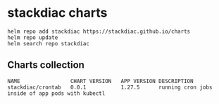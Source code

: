 # stackdiac charts


~~~
helm repo add stackdiac https://stackdiac.github.io/charts
helm repo update
helm search repo stackdiac
~~~


## Charts collection


~~~
NAME             	CHART VERSION	APP VERSION	DESCRIPTION                                      
stackdiac/crontab	0.0.1        	1.27.5     	running cron jobs inside of app pods with kubectl
~~~
